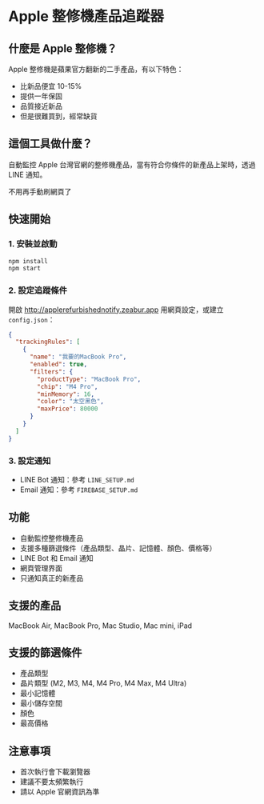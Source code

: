 # Apple 整修機產品追蹤器

## 什麼是 Apple 整修機？

Apple 整修機是蘋果官方翻新的二手產品，有以下特色：
- 比新品便宜 10-15%
- 提供一年保固
- 品質接近新品
- 但是很難買到，經常缺貨

## 這個工具做什麼？

自動監控 Apple 台灣官網的整修機產品，當有符合你條件的新產品上架時，透過 LINE 通知。

不用再手動刷網頁了

## 快速開始

### 1. 安裝並啟動
```bash
npm install
npm start
```

### 2. 設定追蹤條件
開啟 http://applerefurbishednotify.zeabur.app 用網頁設定，或建立 `config.json`：

```json
{
  "trackingRules": [
    {
      "name": "我要的MacBook Pro",
      "enabled": true,
      "filters": {
        "productType": "MacBook Pro",
        "chip": "M4 Pro",
        "minMemory": 16,
        "color": "太空黑色",
        "maxPrice": 80000
      }
    }
  ]
}
```

### 3. 設定通知
- LINE Bot 通知：參考 `LINE_SETUP.md`
- Email 通知：參考 `FIREBASE_SETUP.md`

## 功能

- 自動監控整修機產品
- 支援多種篩選條件（產品類型、晶片、記憶體、顏色、價格等）
- LINE Bot 和 Email 通知
- 網頁管理界面
- 只通知真正的新產品

## 支援的產品

MacBook Air, MacBook Pro, Mac Studio, Mac mini, iPad

## 支援的篩選條件

- 產品類型
- 晶片類型 (M2, M3, M4, M4 Pro, M4 Max, M4 Ultra)
- 最小記憶體
- 最小儲存空間
- 顏色
- 最高價格

## 注意事項

- 首次執行會下載瀏覽器
- 建議不要太頻繁執行
- 請以 Apple 官網資訊為準